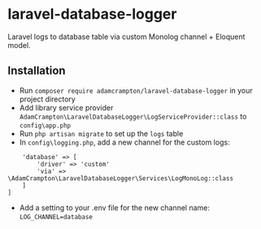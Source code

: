 # laravel-database-logger
Laravel logs to database table via custom Monolog channel + Eloquent model.

## Installation
* Run ```composer require adamcrampton/laravel-database-logger``` in your project directory
* Add library service provider ```AdamCrampton\LaravelDatabaseLogger\LogServiceProvider::class``` to ```config\app.php```
* Run ```php artisan migrate``` to set up the ```logs``` table
* In ```config\logging.php```, add a new channel for the custom logs:

```'channels' => [
    'database' => [
        'driver' => 'custom'
        'via' => \AdamCrampton\LaravelDatabaseLogger\Services\LogMonoLog::class
    ]
]
```
* Add a setting to your .env file for the new channel name: ```LOG_CHANNEL=database```
